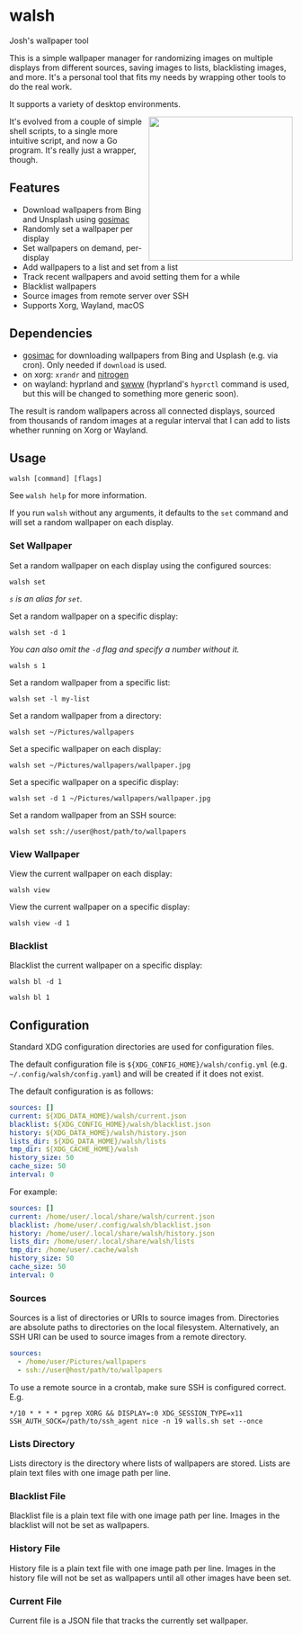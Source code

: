 # walsh

Josh's wallpaper tool

This is a simple wallpaper manager for randomizing images on multiple displays
from different sources, saving images to lists, blacklisting images, and more.
It's a personal tool that fits my needs by wrapping other tools to do the real
work.

It supports a variety of desktop environments.

<img align="right" width="256" height="256" src=".doc/image.jpg">

It's evolved from a couple of simple shell scripts, to a single more intuitive
script, and now a Go program. It's really just a wrapper, though.

## Features

* Download wallpapers from Bing and Unsplash using
  [gosimac](https://github.com/1995parham/gosimac)
* Randomly set a wallpaper per display
* Set wallpapers on demand, per-display
* Add wallpapers to a list and set from a list
* Track recent wallpapers and avoid setting them for a while
* Blacklist wallpapers
* Source images from remote server over SSH
* Supports Xorg, Wayland, macOS

## Dependencies

* [gosimac](https://github.com/1995parham/gosimac) for downloading wallpapers
  from Bing and Usplash (e.g. via cron). Only needed if `download` is used.
* on xorg: `xrandr` and [nitrogen](https://wiki.archlinux.org/title/Nitrogen)
* on wayland: hyprland and [swww](https://github.com/Horus645/swww) (hyprland's
  `hyprctl` command is used, but this will be changed to something more generic
  soon).

The result is random wallpapers across all connected displays, sourced from
thousands of random images at a regular interval that I can add to lists
whether running on Xorg or Wayland.


## Usage

```shell
walsh [command] [flags]
```

See `walsh help` for more information.

If you run `walsh` without any arguments, it defaults to the `set` command and
will set a random wallpaper on each display.

### Set Wallpaper

Set a random wallpaper on each display using the configured sources:

```shell
walsh set
```

_`s` is an alias for `set`._

Set a random wallpaper on a specific display:

```shell
walsh set -d 1
```

_You can also omit the `-d` flag and specify a number without it._

```shell
walsh s 1
```

Set a random wallpaper from a specific list:

```shell
walsh set -l my-list
```

Set a random wallpaper from a directory:

```shell
walsh set ~/Pictures/wallpapers
```

Set a specific wallpaper on each display:

```shell
walsh set ~/Pictures/wallpapers/wallpaper.jpg
```

Set a specific wallpaper on a specific display:

```shell
walsh set -d 1 ~/Pictures/wallpapers/wallpaper.jpg
```

Set a random wallpaper from an SSH source:

```shell
walsh set ssh://user@host/path/to/wallpapers
```

### View Wallpaper

View the current wallpaper on each display:

```shell
walsh view
```

View the current wallpaper on a specific display:

```shell
walsh view -d 1
```

### Blacklist

Blacklist the current wallpaper on a specific display:

```shell
walsh bl -d 1
```


```shell
walsh bl 1
```

## Configuration

Standard XDG configuration directories are used for configuration files.

The default configuration file is `${XDG_CONFIG_HOME}/walsh/config.yml`
(e.g. `~/.config/walsh/config.yaml`) and will be created if it does not exist.

The default configuration is as follows:

```yaml
sources: []
current: ${XDG_DATA_HOME}/walsh/current.json
blacklist: ${XDG_CONFIG_HOME}/walsh/blacklist.json
history: ${XDG_DATA_HOME}/walsh/history.json
lists_dir: ${XDG_DATA_HOME}/walsh/lists
tmp_dir: ${XDG_CACHE_HOME}/walsh
history_size: 50
cache_size: 50
interval: 0
```

For example:

```yaml
sources: []
current: /home/user/.local/share/walsh/current.json
blacklist: /home/user/.config/walsh/blacklist.json
history: /home/user/.local/share/walsh/history.json
lists_dir: /home/user/.local/share/walsh/lists
tmp_dir: /home/user/.cache/walsh
history_size: 50
cache_size: 50
interval: 0
```


### Sources

Sources is a list of directories or URIs to source images from. Directories
are absolute paths to directories on the local filesystem. Alternatively, an
SSH URI can be used to source images from a remote directory.

```yaml
sources:
  - /home/user/Pictures/wallpapers
  - ssh://user@host/path/to/wallpapers
```

To use a remote source in a crontab, make sure SSH is configured correct. E.g.

```plain
*/10 * * * * pgrep XORG && DISPLAY=:0 XDG_SESSION_TYPE=x11 SSH_AUTH_SOCK=/path/to/ssh_agent nice -n 19 walls.sh set --once
```

### Lists Directory

Lists directory is the directory where lists of wallpapers are stored. Lists
are plain text files with one image path per line.

### Blacklist File

Blacklist file is a plain text file with one image path per line. Images in
the blacklist will not be set as wallpapers.

### History File

History file is a plain text file with one image path per line. Images in the
history file will not be set as wallpapers until all other images have been
set.

### Current File

Current file is a JSON file that tracks the currently set wallpaper.

